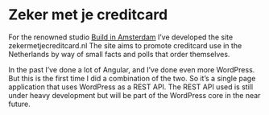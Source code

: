 <!--
  id: 2791
  slug: zeker-met-je-creditcard
  type: fortpolio
  excerpt: <p>Frontend and backend development of zekermetjecreditcard.nl, a single page Angular website that uses Wordpress as a REST API.</p>
  categories: javascript, frontend, 3D, HTML/CSS, framework, backend
  tags: 3D, HTML, Javascript, Wordpress, Angular
  clients: Build In Amsterdam
  collaboration: 
  prizes: 
  thumbnail: Screenshot_2015-06-03-19-31-03-e1433359905965.png
  image: Screenshot_2015-06-03-19-31-03-e1433359905965.png
  images: 1.jpg, 2.jpg, 3.jpg, 4.jpg, 5.jpg, Screenshot_2015-06-03-20-00-12-e1433359959134.png, Screenshot_2015-06-03-19-31-03-e1433359905965.png
  inCv: true
  inPortfolio: true
  dateFrom: 2015-04-03
  dateTo: 2015-06-01
-->

# Zeker met je creditcard

<p>For the renowned studio <a href="http://www.buildinamsterdam.com/">Build in Amsterdam</a> I&#8217;ve developed the site zekermetjecreditcard.nl The site aims to promote creditcard use in the Netherlands by way of small facts and polls that order themselves. </p>
<p>In the past I&#8217;ve done a lot of Angular, and I&#8217;ve done even more WordPress. But this is the first time I did a combination of the two. So it&#8217;s a single page application that uses WordPress as a REST API. The REST API used is still under heavy development but will be part of the WordPress core in the near future.</p>